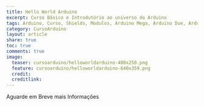 ```yaml
---
title: Hello World Arduino
excerpt: Curso Básico e Introdutório ao universo do Arduino
tags: Arduino, Curso, Shields, Modulos, Arduino Mega, Arduino Due, Arduino Uno
category: CursoArduino
layout: article
share: true
toc: true
comments: true
image:
  teaser: cursoarduino/helloworldarduino-400x250.png
  feature: cursoarduino/helloworldarduino-640x359.png
  credit: 
  creditlink: 
---
```

Aguarde em Breve mais Informações
